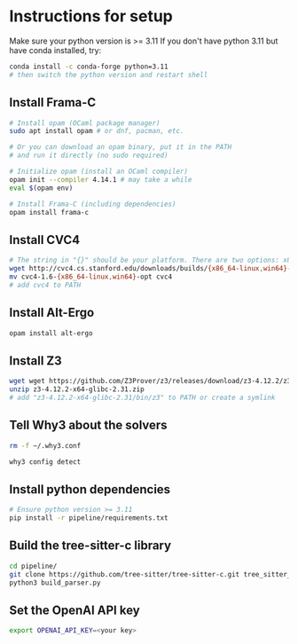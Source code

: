 # Instructions for setup

Make sure your python version is >= 3.11
If you don't have python 3.11 but have conda installed, try:

```bash
conda install -c conda-forge python=3.11 
# then switch the python version and restart shell
```

## Install Frama-C

```bash
# Install opam (OCaml package manager)
sudo apt install opam # or dnf, pacman, etc.

# Or you can download an opam binary, put it in the PATH
# and run it directly (no sudo required)

# Initialize opam (install an OCaml compiler)
opam init --compiler 4.14.1 # may take a while
eval $(opam env)

# Install Frama-C (including dependencies)
opam install frama-c
```

## Install CVC4

```bash
# The string in "{}" should be your platform. There are two options: x86_64-linux and win64.
wget http://cvc4.cs.stanford.edu/downloads/builds/{x86_64-linux,win64}-opt/cvc4-1.6-{x86_64-linux, win64}-opt/
mv cvc4-1.6-{x86_64-linux,win64}-opt cvc4 
# add cvc4 to PATH
```

## Install Alt-Ergo

```bash
opam install alt-ergo
```

## Install Z3

```bash
wget wget https://github.com/Z3Prover/z3/releases/download/z3-4.12.2/z3-4.12.2-x64-glibc-2.31.zip
unzip z3-4.12.2-x64-glibc-2.31.zip
# add "z3-4.12.2-x64-glibc-2.31/bin/z3" to PATH or create a symlink
```

## Tell Why3 about the solvers

```bash
rm -f ~/.why3.conf

why3 config detect
```

## Install python dependencies

```bash
# Ensure python version >= 3.11
pip install -r pipeline/requirements.txt
```

## Build the tree-sitter-c library

```bash
cd pipeline/
git clone https://github.com/tree-sitter/tree-sitter-c.git tree_sitter_lib/vendor/tree-sitter-c
python3 build_parser.py
```

## Set the OpenAI API key

```bash
export OPENAI_API_KEY=<your key>
```

